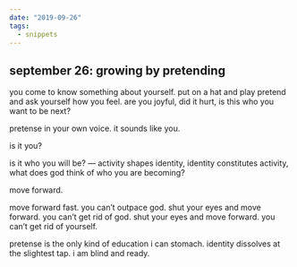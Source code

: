 ```yaml
---
date: "2019-09-26"
tags:
  - snippets
---
```

## september 26: growing by pretending

you come to know something about yourself. put on a hat and play pretend and ask yourself how you feel. are you joyful, did it hurt, is this who you want to be next?

pretense in your own voice. it sounds like you.

is it you?

is it who you will be? — activity shapes identity, identity constitutes activity, what does god think of who you are becoming?

move forward.

move forward fast. you can’t outpace god. shut your eyes and move forward. you can’t get rid of god. shut your eyes and move forward. you can’t get rid of yourself.

pretense is the only kind of education i can stomach. identity dissolves at the slightest tap. i am blind and ready.
